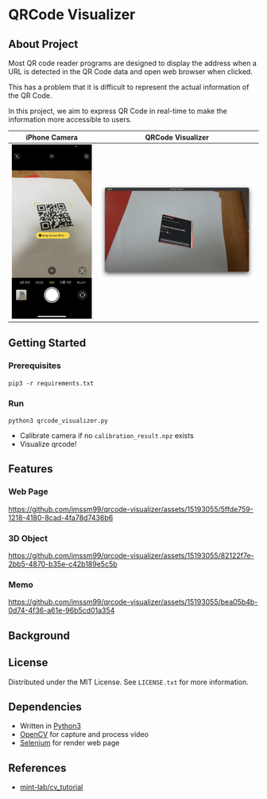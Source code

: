 # QRCode Visualizer

## About Project

Most QR code reader programs are designed to display the address when a URL is detected in the QR Code data and open web browser when clicked.

This has a problem that it is difficult to represent the actual information of the QR Code.

In this project, we aim to express QR Code in real-time to make the information more accessible to users.

iPhone Camera | QRCode Visualizer
:---:|:---:
![iphone_cam](./assets/iphone_cam.jpeg) | ![sample](./assets/sample.png)

## Getting Started

### Prerequisites

```
pip3 -r requirements.txt
```

### Run

```
python3 qrcode_visualizer.py
```

- Calibrate camera if no `calibration_result.npz` exists
- Visualize qrcode!


## Features

### Web Page


https://github.com/imssm99/qrcode-visualizer/assets/15193055/5ffde759-1218-4180-8cad-4fa78d7436b6


### 3D Object


https://github.com/imssm99/qrcode-visualizer/assets/15193055/82122f7e-2bb5-4870-b35e-c42b189e5c5b


### Memo


https://github.com/imssm99/qrcode-visualizer/assets/15193055/bea05b4b-0d74-4f36-a61e-96b5cd01a354


## Background

## License

Distributed under the MIT License. See `LICENSE.txt` for more information.

## Dependencies

- Written in [Python3](https://www.python.org)
- [OpenCV](https://opencv.org) for capture and process video
- [Selenium](https://www.selenium.dev) for render web page

## References

- [mint-lab/cv_tutorial](https://github.com/mint-lab/cv_tutorial)
